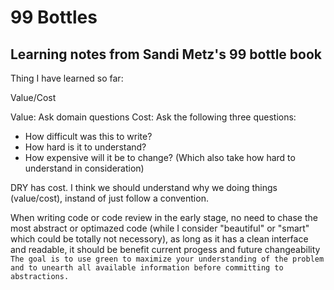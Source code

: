# 99 Bottles

## Learning notes from Sandi Metz's 99 bottle book

Thing I have learned so far: 

Value/Cost

Value: Ask domain questions 
Cost:  Ask the following three questions: 
- How difficult was this to write?   
- How hard is it to understand?
- How expensive will it be to change? (Which also take how hard to understand in consideration)

DRY has cost.  I think we should understand why we doing things (value/cost), instand of just follow a convention. 

When writing code or code review in the early stage, no need to chase the most abstract or optimazed code (while I consider "beautiful" or "smart" which could be totally not necessory), as long as it has a clean interface and readable, it should be benefit current progess and future changeability 
`The goal is to use green to maximize your understanding of the problem and to unearth all available information before committing to abstractions.`
